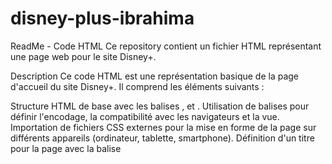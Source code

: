 # disney-plus-ibrahima

ReadMe - Code HTML
Ce repository contient un fichier HTML représentant une page web pour le site Disney+.

Description
Ce code HTML est une représentation basique de la page d'accueil du site Disney+. Il comprend les éléments suivants :

Structure HTML de base avec les balises <html>, <head> et <body>.
Utilisation de balises <meta> pour définir l'encodage, la compatibilité avec les navigateurs et la vue.
Importation de fichiers CSS externes pour la mise en forme de la page sur différents appareils (ordinateur, tablette, smartphone).
Définition d'un titre pour la page avec la balise <title>.
Utilisation de la balise <link> pour ajouter une icône de raccourci (favicon) pour le site.
Création d'une section de navigation avec un bouton de connexion.
Ajout d'un logo Disney+ et d'un formulaire d'inscription par e-mail.
Mise en place de différentes sections pour mettre en valeur les contenus exclusifs de Disney+, les options de visionnage et les fonctionnalités du service.
Inclusion d'une section de FAQ avec des questions fréquemment posées et leurs réponses.
Utilisation
Pour utiliser ce code HTML, vous pouvez le copier dans un fichier avec l'extension .html et l'ouvrir dans un navigateur web. Assurez-vous également de disposer des fichiers CSS mentionnés dans les balises <link> pour obtenir la mise en forme correcte sur différents appareils.

# Auteur
Ce code a été écrit par un auteur Bah Ibrahima.

Remarque : Ce fichier ReadMe est une description basique du code HTML fourni. Il peut être étendu et amélioré en fonction des besoins spécifiques du projet.

Voici le résultat du code: 
  https://disneyplus-ibrahima.netlify.app/
